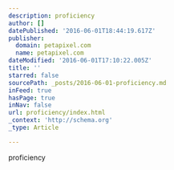 ```yaml
---
description: proficiency
author: []
datePublished: '2016-06-01T18:44:19.617Z'
publisher:
  domain: petapixel.com
  name: petapixel.com
dateModified: '2016-06-01T17:10:22.005Z'
title: ''
starred: false
sourcePath: _posts/2016-06-01-proficiency.md
inFeed: true
hasPage: true
inNav: false
url: proficiency/index.html
_context: 'http://schema.org'
_type: Article

---
```

proficiency